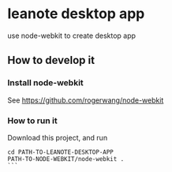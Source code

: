 # leanote desktop app

use node-webkit to create desktop app

## How to develop it

### Install node-webkit

See https://github.com/rogerwang/node-webkit


### How to run it

Download this project, and run

````
cd PATH-TO-LEANOTE-DESKTOP-APP
PATH-TO-NODE-WEBKIT/node-webkit .
```